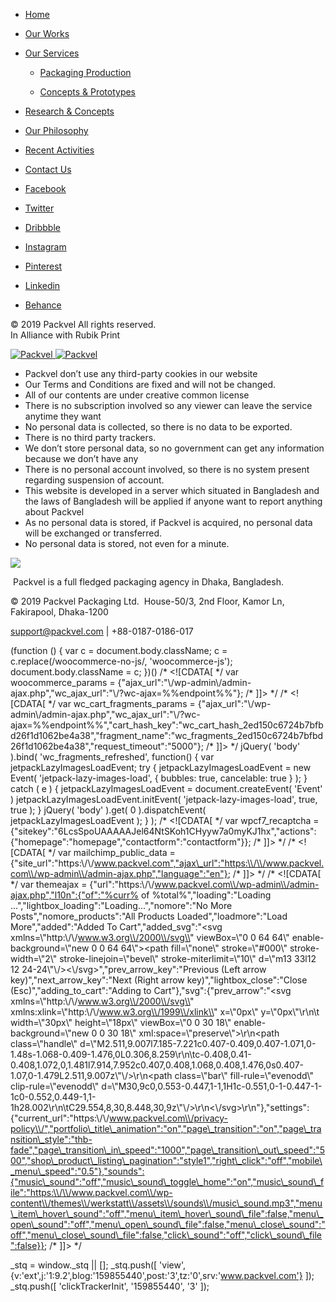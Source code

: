 [](#)

*   [Home](https://www.packvel.com/)
    
*   [Our Works](https://www.packvel.com/works/)
    
*   [Our Services](#)
    
    *   [Packaging Production](https://www.packvel.com/packaging-production/)
        
    *   [Concepts & Prototypes](https://www.packvel.com/concepts-prototypes/)
        
*   [Research & Concepts](https://www.packvel.com/research-concepts/)
    
*   [Our Philosophy](https://www.packvel.com/about/)
    
*   [Recent Activities](https://www.packvel.com/blog/)
    
*   [Contact Us](https://www.packvel.com/contact/)
    

*   [Facebook](https://www.facebook.com/packvel/)
*   [Twitter](https://www.facebook.com/Packvel1/)
*   [Dribbble](https://dribbble.com/packvel)
*   [Instagram](#)
*   [Pinterest](https://www.pinterest.com/packvelpackaging/)
*   [Linkedin](https://www.linkedin.com/company/14587057/about/)
*   [Behance](https://www.behance.net/packvel)

© 2019 Packvel All rights reserved.  
In Alliance with Rubik Print

 [![Packvel](https://www.packvel.com/wp-content/uploads/2019/03/logo-1.png) ![Packvel](https://www.packvel.com/wp-content/uploads/2019/03/logo-white.png)](https://www.packvel.com/ "Packvel") 

*   Packvel don’t use any third-party cookies in our website
*   Our Terms and Conditions are fixed and will not be changed.
*   All of our contents are under creative common license
*   There is no subscription involved so any viewer can leave the service anytime they want
*   No personal data is collected, so there is no data to be exported.
*   There is no third party trackers.
*   We don’t store personal data, so no government can get any information because we don’t have any
*   There is no personal account involved, so there is no system present regarding suspension of account.
*   This website is developed in a server which situated in Bangladesh and the laws of Bangladesh will be applied if anyone want to report anything about Packvel
*   As no personal data is stored, if Packvel is acquired, no personal data will be exchanged or transferred.
*   No personal data is stored, not even for a minute.

![](https://www.packvel.com/wp-content/uploads/2019/03/footer-logo.png)

 Packvel is a full fledged packaging agency in Dhaka, Bangladesh.

© 2019 Packvel Packaging Ltd.  House-50/3, 2nd Floor, Kamor Ln, Fakirapool, Dhaka-1200

support@packvel.com | +88-0187-0186-017

[](# "Scroll To Top")(function () { var c = document.body.className; c = c.replace(/woocommerce-no-js/, 'woocommerce-js'); document.body.className = c; })() /\* <!\[CDATA\[ \*/ var woocommerce\_params = {"ajax\_url":"\\/wp-admin\\/admin-ajax.php","wc\_ajax\_url":"\\/?wc-ajax=%%endpoint%%"}; /\* \]\]> \*/ /\* <!\[CDATA\[ \*/ var wc\_cart\_fragments\_params = {"ajax\_url":"\\/wp-admin\\/admin-ajax.php","wc\_ajax\_url":"\\/?wc-ajax=%%endpoint%%","cart\_hash\_key":"wc\_cart\_hash\_2ed150c6724b7bfbd26f1d1062be4a38","fragment\_name":"wc\_fragments\_2ed150c6724b7bfbd26f1d1062be4a38","request\_timeout":"5000"}; /\* \]\]> \*/ jQuery( 'body' ).bind( 'wc\_fragments\_refreshed', function() { var jetpackLazyImagesLoadEvent; try { jetpackLazyImagesLoadEvent = new Event( 'jetpack-lazy-images-load', { bubbles: true, cancelable: true } ); } catch ( e ) { jetpackLazyImagesLoadEvent = document.createEvent( 'Event' ) jetpackLazyImagesLoadEvent.initEvent( 'jetpack-lazy-images-load', true, true ); } jQuery( 'body' ).get( 0 ).dispatchEvent( jetpackLazyImagesLoadEvent ); } ); /\* <!\[CDATA\[ \*/ var wpcf7\_recaptcha = {"sitekey":"6LcsSpoUAAAAAJel64NtSKoh1CHyyw7a0myKJ1hx","actions":{"homepage":"homepage","contactform":"contactform"}}; /\* \]\]> \*/ /\* <!\[CDATA\[ \*/ var mailchimp\_public\_data = {"site\_url":"https:\\/\\/www.packvel.com","ajax\_url":"https:\\/\\/www.packvel.com\\/wp-admin\\/admin-ajax.php","language":"en"}; /\* \]\]> \*/ /\* <!\[CDATA\[ \*/ var themeajax = {"url":"https:\\/\\/www.packvel.com\\/wp-admin\\/admin-ajax.php","l10n":{"of":"%curr% of %total%","loading":"Loading ...","lightbox\_loading":"Loading...","nomore":"No More Posts","nomore\_products":"All Products Loaded","loadmore":"Load More","added":"Added To Cart","added\_svg":"<svg xmlns=\\"http:\\/\\/www.w3.org\\/2000\\/svg\\" viewBox=\\"0 0 64 64\\" enable-background=\\"new 0 0 64 64\\"><path fill=\\"none\\" stroke=\\"#000\\" stroke-width=\\"2\\" stroke-linejoin=\\"bevel\\" stroke-miterlimit=\\"10\\" d=\\"m13 33l12 12 24-24\\"\\/><\\/svg>","prev\_arrow\_key":"Previous (Left arrow key)","next\_arrow\_key":"Next (Right arrow key)","lightbox\_close":"Close (Esc)","adding\_to\_cart":"Adding to Cart"},"svg":{"prev\_arrow":"<svg xmlns=\\"http:\\/\\/www.w3.org\\/2000\\/svg\\" xmlns:xlink=\\"http:\\/\\/www.w3.org\\/1999\\/xlink\\" x=\\"0px\\" y=\\"0px\\"\\r\\n\\t width=\\"30px\\" height=\\"18px\\" viewBox=\\"0 0 30 18\\" enable-background=\\"new 0 0 30 18\\" xml:space=\\"preserve\\">\\r\\n<path class=\\"handle\\" d=\\"M2.511,9.007l7.185-7.221c0.407-0.409,0.407-1.071,0-1.48s-1.068-0.409-1.476,0L0.306,8.259\\r\\n\\tc-0.408,0.41-0.408,1.072,0,1.481l7.914,7.952c0.407,0.408,1.068,0.408,1.476,0s0.407-1.07,0-1.479L2.511,9.007z\\"\\/>\\r\\n<path class=\\"bar\\" fill-rule=\\"evenodd\\" clip-rule=\\"evenodd\\" d=\\"M30,9c0,0.553-0.447,1-1,1H1c-0.551,0-1-0.447-1-1c0-0.552,0.449-1,1-1h28.002\\r\\n\\tC29.554,8,30,8.448,30,9z\\"\\/>\\r\\n<\\/svg>\\r\\n"},"settings":{"current\_url":"https:\\/\\/www.packvel.com\\/privacy-policy\\/","portfolio\_title\_animation":"on","page\_transition":"on","page\_transition\_style":"thb-fade","page\_transition\_in\_speed":"1000","page\_transition\_out\_speed":"500","shop\_product\_listing\_pagination":"style1","right\_click":"off","mobile\_menu\_speed":"0.5"},"sounds":{"music\_sound":"off","music\_sound\_toggle\_home":"on","music\_sound\_file":"https:\\/\\/www.packvel.com\\/wp-content\\/themes\\/werkstatt\\/assets\\/sounds\\/music\_sound.mp3","menu\_item\_hover\_sound":"off","menu\_item\_hover\_sound\_file":false,"menu\_open\_sound":"off","menu\_open\_sound\_file":false,"menu\_close\_sound":"off","menu\_close\_sound\_file":false,"click\_sound":"off","click\_sound\_file":false}}; /\* \]\]> \*/

[](#)

 

\_stq = window.\_stq || \[\]; \_stq.push(\[ 'view', {v:'ext',j:'1:9.2',blog:'159855440',post:'3',tz:'0',srv:'www.packvel.com'} \]); \_stq.push(\[ 'clickTrackerInit', '159855440', '3' \]);